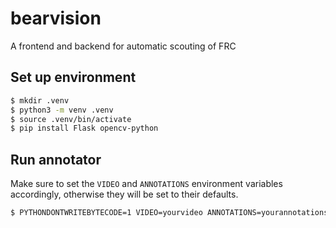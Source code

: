 # bearvision
A frontend and backend for automatic scouting of FRC

## Set up environment
```sh
$ mkdir .venv
$ python3 -m venv .venv
$ source .venv/bin/activate
$ pip install Flask opencv-python
```

## Run annotator
Make sure to set the `VIDEO` and `ANNOTATIONS` environment variables accordingly, otherwise they will be set to their defaults.
```sh
$ PYTHONDONTWRITEBYTECODE=1 VIDEO=yourvideo ANNOTATIONS=yourannotations flask --app frontend/annotation.py run
```
